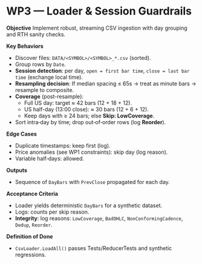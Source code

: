 # WP3 — Loader & Session Guardrails

**Objective**
Implement robust, streaming CSV ingestion with day grouping and RTH sanity checks.

**Key Behaviors**
- Discover files: `DATA/<SYMBOL>/<SYMBOL>_*.csv` (sorted).
- Group rows by `Date`.
- **Session detection**: per day, `open = first bar time`, `close = last bar time` (exchange local time).
- **Resampling decision**: If median spacing ≤ 65s → treat as minute bars → resample to composite.
- **Coverage** (post-resample):
  - Full US day: target ≈ 42 bars (12 + 18 + 12).
  - US half-day (13:00 close): ≈ 30 bars (12 + 6 + 12).
  - Keep days with ≥ 24 bars; else **Skip: LowCoverage**.
- Sort intra‑day by time; drop out‑of‑order rows (log **Reorder**).

**Edge Cases**
- Duplicate timestamps: keep first (log).
- Price anomalies (see WP1 constraints): skip day (log reason).
- Variable half‑days: allowed.

**Outputs**
- Sequence of `DayBars` with `PrevClose` propagated for each day.

**Acceptance Criteria**
- Loader yields deterministic `DayBars` for a synthetic dataset.
- Logs: counts per skip reason.
- **Integrity**: log reasons: `LowCoverage`, `BadOHLC`, `NonConformingCadence`, `Dedup`, `Reorder`.

**Definition of Done**
- `CsvLoader.LoadAll()` passes Tests/ReducerTests and synthetic regressions.
